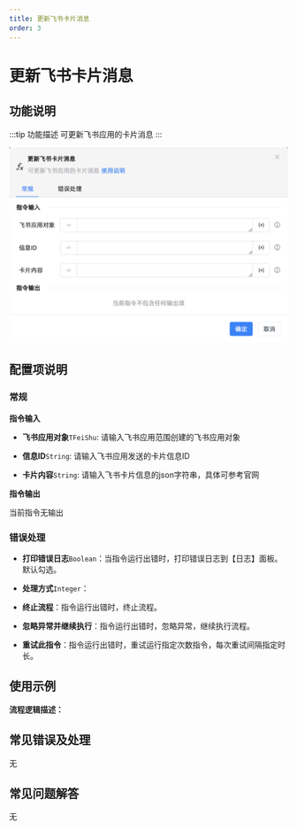 ```yaml
---
title: 更新飞书卡片消息
order: 3
---
```


# 更新飞书卡片消息

## 功能说明

:::tip 功能描述
可更新飞书应用的卡片消息
:::

![更新飞书卡片消息](../../../assets/更新飞书卡片消息_command.png)

## 配置项说明

### 常规

**指令输入**

- **飞书应用对象**`TFeiShu`: 请输入飞书应用范围创建的飞书应用对象

- **信息ID**`String`: 请输入飞书应用发送的卡片信息ID

- **卡片内容**`String`: 请输入飞书卡片信息的json字符串，具体可参考官网


**指令输出**

当前指令无输出

### 错误处理

- **打印错误日志**`Boolean`：当指令运行出错时，打印错误日志到【日志】面板。默认勾选。

- **处理方式**`Integer`：

 - **终止流程**：指令运行出错时，终止流程。

 - **忽略异常并继续执行**：指令运行出错时，忽略异常，继续执行流程。

 - **重试此指令**：指令运行出错时，重试运行指定次数指令，每次重试间隔指定时长。

## 使用示例

**流程逻辑描述：** 

## 常见错误及处理

无

## 常见问题解答

无


